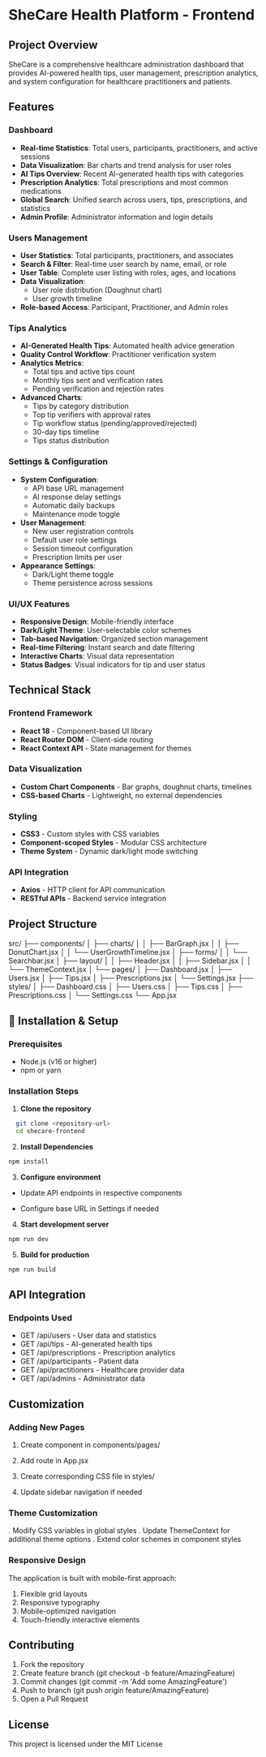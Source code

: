 # SheCare Health Platform - Frontend

## Project Overview
SheCare is a comprehensive healthcare administration dashboard that provides AI-powered health tips, user management, prescription analytics, and system configuration for healthcare practitioners and patients.

## Features

### Dashboard
- **Real-time Statistics**: Total users, participants, practitioners, and active sessions
- **Data Visualization**: Bar charts and trend analysis for user roles
- **AI Tips Overview**: Recent AI-generated health tips with categories
- **Prescription Analytics**: Total prescriptions and most common medications
- **Global Search**: Unified search across users, tips, prescriptions, and statistics
- **Admin Profile**: Administrator information and login details

### Users Management
- **User Statistics**: Total participants, practitioners, and associates
- **Search & Filter**: Real-time user search by name, email, or role
- **User Table**: Complete user listing with roles, ages, and locations
- **Data Visualization**: 
  - User role distribution (Doughnut chart)
  - User growth timeline
- **Role-based Access**: Participant, Practitioner, and Admin roles

### Tips Analytics
- **AI-Generated Health Tips**: Automated health advice generation
- **Quality Control Workflow**: Practitioner verification system
- **Analytics Metrics**:
  - Total tips and active tips count
  - Monthly tips sent and verification rates
  - Pending verification and rejection rates
- **Advanced Charts**:
  - Tips by category distribution
  - Top tip verifiers with approval rates
  - Tip workflow status (pending/approved/rejected)
  - 30-day tips timeline
  - Tips status distribution

### Settings & Configuration
- **System Configuration**:
  - API base URL management
  - AI response delay settings
  - Automatic daily backups
  - Maintenance mode toggle
- **User Management**:
  - New user registration controls
  - Default user role settings
  - Session timeout configuration
  - Prescription limits per user
- **Appearance Settings**:
  - Dark/Light theme toggle
  - Theme persistence across sessions

###  UI/UX Features
- **Responsive Design**: Mobile-friendly interface
- **Dark/Light Theme**: User-selectable color schemes
- **Tab-based Navigation**: Organized section management
- **Real-time Filtering**: Instant search and date filtering
- **Interactive Charts**: Visual data representation
- **Status Badges**: Visual indicators for tip and user status

## Technical Stack

### Frontend Framework
- **React 18** - Component-based UI library
- **React Router DOM** - Client-side routing
- **React Context API** - State management for themes

### Data Visualization
- **Custom Chart Components** - Bar graphs, doughnut charts, timelines
- **CSS-based Charts** - Lightweight, no external dependencies

### Styling
- **CSS3** - Custom styles with CSS variables
- **Component-scoped Styles** - Modular CSS architecture
- **Theme System** - Dynamic dark/light mode switching

### API Integration
- **Axios** - HTTP client for API communication
- **RESTful APIs** - Backend service integration

## Project Structure
src/
├── components/
│ ├── charts/
│ │ ├── BarGraph.jsx
│ │ ├── DonutChart.jsx
│ │ └── UserGrowthTimeline.jsx
│ ├── forms/
│ │ └── Searchbar.jsx
│ ├── layout/
│ │ ├── Header.jsx
│ │ ├── Sidebar.jsx
│ │ └── ThemeContext.jsx
│ └── pages/
│ ├── Dashboard.jsx
│ ├── Users.jsx
│ ├── Tips.jsx
│ ├── Prescriptions.jsx
│ └── Settings.jsx
├── styles/
│ ├── Dashboard.css
│ ├── Users.css
│ ├── Tips.css
│ ├── Prescriptions.css
│ └── Settings.css
└── App.jsx


## 🔧 Installation & Setup

### Prerequisites
- Node.js (v16 or higher)
- npm or yarn

### Installation Steps
1. **Clone the repository**
 ```bash
   git clone <repository-url>
   cd shecare-frontend
```
2. **Install Dependencies**
```bash
npm install
```
3. **Configure environment**
- Update API endpoints in respective components

- Configure base URL in Settings if needed
4. **Start development server**
```bash
npm run dev
```
5. **Build for production**
```bash
npm run build
```

## API Integration
### Endpoints Used
- GET /api/users - User data and statistics
- GET /api/tips - AI-generated health tips
- GET /api/prescriptions - Prescription analytics
- GET /api/participants - Patient data
- GET /api/practitioners - Healthcare provider data
- GET /api/admins - Administrator data

## Customization
### Adding New Pages
1. Create component in components/pages/

2. Add route in App.jsx
3. Create corresponding CSS file in styles/
4. Update sidebar navigation if needed

### Theme Customization
. Modify CSS variables in global styles
. Update ThemeContext for additional theme options
. Extend color schemes in component styles

### Responsive Design
The application is built with mobile-first approach:

1. Flexible grid layouts
2. Responsive typography
3. Mobile-optimized navigation
4. Touch-friendly interactive elements

## Contributing
1. Fork the repository
2. Create feature branch (git checkout -b feature/AmazingFeature)
3. Commit changes (git commit -m 'Add some AmazingFeature')
4. Push to branch (git push origin feature/AmazingFeature)
5. Open a Pull Request

## License
This project is licensed under the MIT License 
